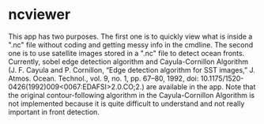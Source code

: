 # ncviewer
This app has two purposes. The first one is to quickly view what is inside a ".nc" file without coding and getting messy info in the cmdline. The second one is to use satellite images stored in a ".nc" file to detect ocean fronts. Currently, sobel edge detection algorithm and Cayula-Cornillon Algorithm (J. F. Cayula and P. Cornillon, “Edge detection algorithm for SST images,” J. Atmos. Ocean. Technol., vol. 9, no. 1, pp. 67–80, 1992, doi: 10.1175/1520-0426(1992)009&lt;0067:EDAFSI>2.0.CO;2.) are available in the app. Note that the original contour-following algorithm in the Cayula-Cornillon Algorithm is not implemented because it is quite difficult to understand and not really important in front detection.
